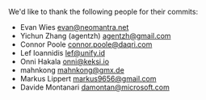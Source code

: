 We'd like to thank the following people for their commits:

- Evan Wies <evan@neomantra.net>
- Yichun Zhang (agentzh) <agentzh@gmail.com>
- Connor Poole <connor.poole@daqri.com>
- Lef Ioannidis <lef@unify.id>
- Onni Hakala <onni@keksi.io>
- mahnkong <mahnkong@gmx.de>
- Markus Lippert <markus9656@gmail.com>
- Davide Montanari <damontan@microsoft.com>